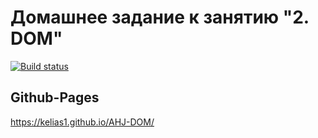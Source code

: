# Домашнее задание к занятию "2. DOM"

[![Build status](https://ci.appveyor.com/api/projects/status/5mlc9264ct3b9icb?svg=true)](https://ci.appveyor.com/project/Kelias1/ahj-dom)

## Github-Pages
https://kelias1.github.io/AHJ-DOM/

